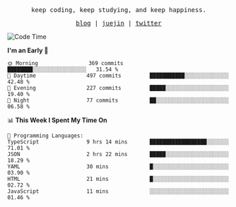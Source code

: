 <p align="center">
  <samp>
    <span>keep coding, keep studying, and keep happiness.</span>
  </samp>
</p>

<p align="center">
  <samp>
    <a href="https://deweyou.me">blog</a>  |
    <a href="https://juejin.cn/user/4309700183594366">juejin</a> |
    <a href="https://twitter.com/ouduidui">twitter</a>
  </samp>
</p>

<!--START_SECTION:waka-->
![Code Time](http://img.shields.io/badge/Code%20Time-5%2C407%20hrs%2037%20mins-blue)

**I'm an Early 🐤** 

```text
🌞 Morning                369 commits         ████████░░░░░░░░░░░░░░░░░   31.54 % 
🌆 Daytime                497 commits         ███████████░░░░░░░░░░░░░░   42.48 % 
🌃 Evening                227 commits         █████░░░░░░░░░░░░░░░░░░░░   19.40 % 
🌙 Night                  77 commits          ██░░░░░░░░░░░░░░░░░░░░░░░   06.58 % 
```


📊 **This Week I Spent My Time On** 

```text
💬 Programming Languages: 
TypeScript               9 hrs 14 mins       ██████████████████░░░░░░░   71.01 % 
JSON                     2 hrs 22 mins       █████░░░░░░░░░░░░░░░░░░░░   18.29 % 
YAML                     30 mins             █░░░░░░░░░░░░░░░░░░░░░░░░   03.90 % 
HTML                     21 mins             █░░░░░░░░░░░░░░░░░░░░░░░░   02.72 % 
JavaScript               11 mins             ░░░░░░░░░░░░░░░░░░░░░░░░░   01.46 % 
```


<!--END_SECTION:waka-->
